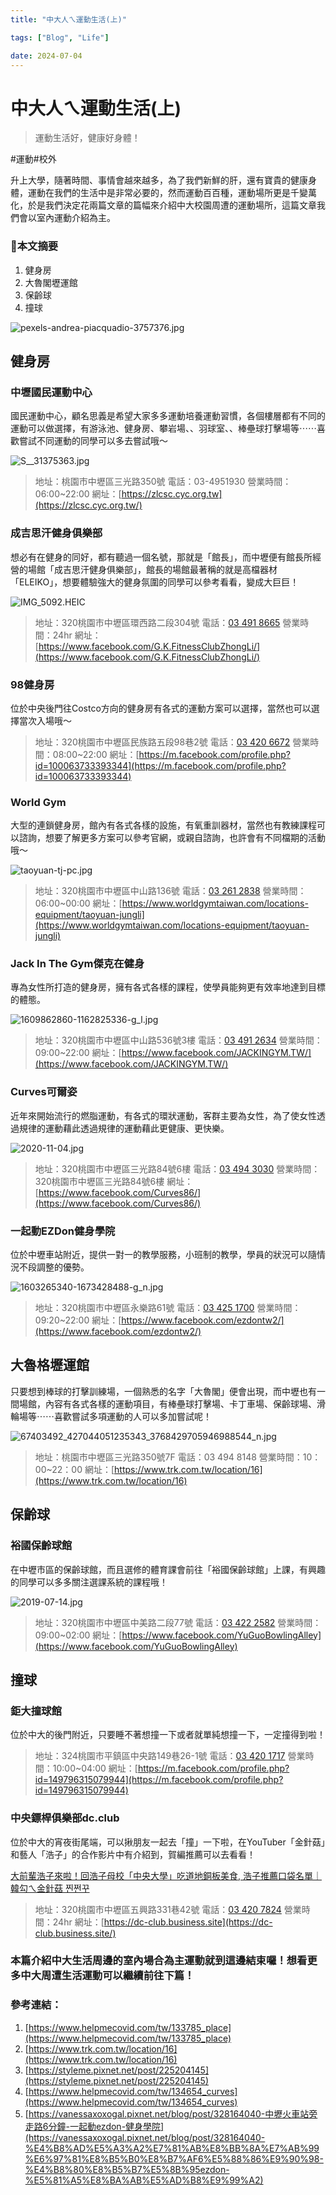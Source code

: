```yaml
---
title: "中大人ㄟ運動生活(上)"

tags: ["Blog", "Life"]

date: 2024-07-04
---
```

# 中大人ㄟ運動生活(上)

> 運動生活好，健康好身體！
> 



#運動#校外

升上大學，隨著時間、事情會越來越多，為了我們新鮮的肝，還有寶貴的健康身體，運動在我們的生活中是非常必要的，然而運動百百種，運動場所更是千變萬化，於是我們決定花兩篇文章的篇幅來介紹中大校園周遭的運動場所，這篇文章我們會以室內運動介紹為主。

### 🏅本文摘要

1. 健身房
2. 大魯閣壢運館
3. 保齡球
4. 撞球

![pexels-andrea-piacquadio-3757376.jpg](https://github.com/NCU-FRESH/2024-blog/blob/main/%E4%B8%AD%E5%A4%A7%E4%BA%BA%E3%84%9F%E9%81%8B%E5%8B%95%E7%94%9F%E6%B4%BB(%E4%B8%8A)/pexels-andrea-piacquadio-3757376.jpg?raw=true)
## 健身房

### 中壢國民運動中心

國民運動中心，顧名思義是希望大家多多運動培養運動習慣，各個樓層都有不同的運動可以做選擇，有游泳池、健身房、攀岩場、、羽球室、、棒壘球打擊場等⋯⋯喜歡嘗試不同運動的同學可以多去嘗試哦～

![S__31375363.jpg](https://github.com/NCU-FRESH/2024-blog/blob/main/%E4%B8%AD%E5%A4%A7%E4%BA%BA%E3%84%9F%E9%81%8B%E5%8B%95%E7%94%9F%E6%B4%BB(%E4%B8%8A)/S__31375363.jpg?raw=true)

> 地址：桃園市中壢區三光路350號
電話：03-4951930
營業時間：06:00~22:00
網址：[https://zlcsc.cyc.org.tw](https://zlcsc.cyc.org.tw/)
> 

### 成吉思汗健身俱樂部

想必有在健身的同好，都有聽過一個名號，那就是「館長」，而中壢便有館長所經營的場館「成吉思汗健身俱樂部」，館長的場館最著稱的就是高檔器材「ELEIKO」，想要體驗強大的健身氛圍的同學可以參考看看，變成大巨巨！

![IMG_5092.HEIC](https://github.com/NCU-FRESH/2024-blog/blob/main/%E4%B8%AD%E5%A4%A7%E4%BA%BA%E3%84%9F%E9%81%8B%E5%8B%95%E7%94%9F%E6%B4%BB(%E4%B8%8A)/%E8%9E%A2%E5%B9%95%E6%93%B7%E5%8F%96%E7%95%AB%E9%9D%A2%202024-07-01%20194408.png?raw=true)

> 地址：320桃園市中壢區環西路二段304號
電話：[03 491 8665](https://www.google.com/search?q=%E6%88%90%E5%90%89%E6%80%9D%E6%B1%97&client=safari&rls=en&ei=6zTNYrInzOv4BpbnosgL&ved=2ahUKEwjQhI3--_L4AhWKZd4KHTW8ALUQvS56BAgEEAE&uact=5&oq=%E6%88%90%E5%90%89%E6%80%9D%E6%B1%97&gs_lcp=Cgdnd3Mtd2l6EAMyCgguEMcBEK8BEEMyCwgAEIAEELEDEIMBMgUIABCABDIECAAQQzIECAAQQzIECC4QQzILCC4QgAQQxwEQrwEyCwguEIAEEMcBEK8BMgUIABCABDIECAAQQzoHCAAQRxCwAzoICAAQgAQQsQM6BQguEIAEOhEILhCABBCxAxCDARDHARCvAToLCC4QgAQQsQMQgwE6CAguEIAEELEDOg4ILhCABBCxAxDHARCvAToHCC4QsQMQQzoFCAAQogRKBAhBGABKBAhGGABQ0gpY7R1ghh9oBXAAeACAAUeIAbAEkgECMTGYAQCgAQGwAQDIAQrAAQE&sclient=gws-wiz&tbs=lf:1,lf_ui:2&tbm=lcl&rflfq=1&num=10&rldimm=3992070051673514973&lqi=CgzmiJDlkInmgJ3msZdI6t7A2vuvgIAIWhIQABgAIgzmiJDlkInmgJ3msZeSAQ5maXRuZXNzX2NlbnRlcpoBI0NoWkRTVWhOTUc5blMwVkpRMEZuU1VSRGVtTjZRa2gzRUFFqgEUEAEqECIM5oiQ5ZCJ5oCd5rGXKEU&sa=X&rlst=f#)
營業時間：24hr
網址：[https://www.facebook.com/G.K.FitnessClubZhongLi/](https://www.facebook.com/G.K.FitnessClubZhongLi/)
> 

### 98健身房

位於中央後門往Costco方向的健身房有各式的運動方案可以選擇，當然也可以選擇當次入場哦～

> 地址：320桃園市中壢區民族路五段98巷2號
電話：[03 420 6672](https://www.google.com/search?client=safari&rls=en&q=98%E5%81%A5%E8%BA%AB%E6%88%BF&ie=UTF-8&oe=UTF-8#)
營業時間：08:00~22:00
網址：[https://m.facebook.com/profile.php?id=100063733393344](https://m.facebook.com/profile.php?id=100063733393344)
> 

### World Gym

大型的連鎖健身房，館內有各式各樣的設施，有氧重訓器材，當然也有教練課程可以諮詢，想要了解更多方案可以參考官網，或親自諮詢，也許會有不同檔期的活動哦～

![taoyuan-tj-pc.jpg](https://github.com/NCU-FRESH/2024-blog/blob/main/%E4%B8%AD%E5%A4%A7%E4%BA%BA%E3%84%9F%E9%81%8B%E5%8B%95%E7%94%9F%E6%B4%BB(%E4%B8%8A)/taoyuan-tj-pc.jpg?raw=true)

> 地址：320桃園市中壢區中山路136號
電話：[03 261 2838](https://www.google.com/search?q=World+Gym+%E4%B8%AD%E5%A3%A2&client=safari&rls=en&ei=vjfNYtqXBdbqwQPMzZuwCA&ved=0ahUKEwja7sD-_fL4AhVWdXAKHczmBoYQ4dUDCA0&uact=5&oq=World+Gym+%E4%B8%AD%E5%A3%A2&gs_lcp=Cgdnd3Mtd2l6EAMyCwguEIAEEMcBEK8BMgUIABCABDIECAAQHjIGCAAQHhAIMggIABAeEA8QBToHCAAQRxCwAzoLCAAQgAQQsQMQgwE6BQgAEKIESgQIQRgASgQIRhgAUHxYuxBg7BFoA3ABeACAAUiIAbUDkgEBOJgBAKABAcgBCsABAQ&sclient=gws-wiz#)
營業時間：06:00~00:00
網址：[https://www.worldgymtaiwan.com/locations-equipment/taoyuan-jungli](https://www.worldgymtaiwan.com/locations-equipment/taoyuan-jungli)
> 

### Jack In The Gym**傑克在健身**

專為女性所打造的健身房，擁有各式各樣的課程，使學員能夠更有效率地達到目標的體態。

![1609862860-1162825336-g_l.jpg](https://github.com/NCU-FRESH/2024-blog/blob/main/%E4%B8%AD%E5%A4%A7%E4%BA%BA%E3%84%9F%E9%81%8B%E5%8B%95%E7%94%9F%E6%B4%BB(%E4%B8%8A)/1609862860-1162825336-g_l.jpg?raw=true)

> 地址：320桃園市中壢區中山路536號3樓
電話：[03 491 2634](https://www.google.com/search?client=safari&rls=en&q=Jack+In+The+Gym&ie=UTF-8&oe=UTF-8#)
營業時間：09:00~22:00
網址：[https://www.facebook.com/JACKINGYM.TW/](https://www.facebook.com/JACKINGYM.TW/)
> 

### Curves**可爾姿**

近年來開始流行的燃脂運動，有各式的環狀運動，客群主要為女性，為了使女性透過規律的運動藉此透過規律的運動藉此更健康、更快樂。

![2020-11-04.jpg](https://github.com/NCU-FRESH/2024-blog/blob/main/%E4%B8%AD%E5%A4%A7%E4%BA%BA%E3%84%9F%E9%81%8B%E5%8B%95%E7%94%9F%E6%B4%BB(%E4%B8%8A)/2020-11-04.jpg?raw=true)

> 地址：320桃園市中壢區三光路84號6樓
電話：[03 494 3030](https://www.google.com/search?client=safari&rls=en&q=Curves&ie=UTF-8&oe=UTF-8&tbs=lf:1,lf_ui:4&tbm=lcl&rflfq=1&num=10&rldimm=11193755171217053349&lqi=CgZDdXJ2ZXMiA4gBAUjyhoi7jquAgAhaEhAAGAAiBmN1cnZlcyoECAIQAJIBA2d5baoBDhABKgoiBmN1cnZlcyhF&ved=2ahUKEwjIqLi5_vL4AhWHNd4KHYdtCD0QvS56BAgEEAE&sa=X&rlst=f#)
營業時間：320桃園市中壢區三光路84號6樓
網址：[https://www.facebook.com/Curves86/](https://www.facebook.com/Curves86/)
> 

### 一起動**EZDon健身學院**

位於中壢車站附近，提供一對一的教學服務，小班制的教學，學員的狀況可以隨情況不段調整的優勢。

![1603265340-1673428488-g_n.jpg](https://github.com/NCU-FRESH/2024-blog/blob/main/%E4%B8%AD%E5%A4%A7%E4%BA%BA%E3%84%9F%E9%81%8B%E5%8B%95%E7%94%9F%E6%B4%BB(%E4%B8%8A)/1603265340-1673428488-g_n.jpg?raw=true)

> 地址：320桃園市中壢區永樂路61號
電話：[03 425 1700](https://www.google.com/search?client=safari&rls=en&q=%E4%B8%80%E8%B5%B7%E5%8B%95&ie=UTF-8&oe=UTF-8&tbs=lf:1,lf_ui:4&tbm=lcl&rflfq=1&num=10&rldimm=12415852305884441231&lqi=CgnkuIDotbfli5UiA4gBAVoQIgrkuIAg6LW35YuVKgIIApIBA2d5baoBEhABKg4iCuS4gCDotbfli5UoRQ&ved=2ahUKEwj98sqG__L4AhUP8WEKHU7kCHEQvS56BAgGEAE&sa=X&rlst=f#)
營業時間：09:20~22:00
網址：[https://www.facebook.com/ezdontw2/](https://www.facebook.com/ezdontw2/)
> 

## 大魯格壢運館

只要想到棒球的打擊訓練場，一個熟悉的名字「大魯閣」便會出現，而中壢也有一間場館，內容有各式各樣的運動項目，有棒壘球打擊場、卡丁車場、保齡球場、滑輪場等⋯⋯喜歡嘗試多項運動的人可以多加嘗試呢！

![67403492_427044051235343_3768429705946988544_n.jpg](https://github.com/NCU-FRESH/2024-blog/blob/main/%E4%B8%AD%E5%A4%A7%E4%BA%BA%E3%84%9F%E9%81%8B%E5%8B%95%E7%94%9F%E6%B4%BB(%E4%B8%8A)/67403492_427044051235343_3768429705946988544_n.jpg?raw=true)

> 地址：桃園市中壢區三光路350號7F
電話：03 494 8148
營業時間：10：00~22：00
網址：[https://www.trk.com.tw/location/16](https://www.trk.com.tw/location/16)
> 

## 保齡球

### **裕國保齡球館**

在中壢市區的保齡球館，而且選修的體育課會前往「裕國保齡球館」上課，有興趣的同學可以多多關注選課系統的課程哦！

![2019-07-14.jpg](https://github.com/NCU-FRESH/2024-blog/blob/main/%E4%B8%AD%E5%A4%A7%E4%BA%BA%E3%84%9F%E9%81%8B%E5%8B%95%E7%94%9F%E6%B4%BB(%E4%B8%8A)/2019-07-14.jpg?raw=true)

> 地址：320桃園市中壢區中美路二段77號
電話：[03 422 2582](https://www.google.com/search?q=%E4%BF%9D%E9%BD%A1%E7%90%83&client=safari&ei=cy7NYo-1GdGooATd_Zz4DA&ved=2ahUKEwizxqen9_L4AhXXZt4KHavgDc0QvS56BAgEEAE&uact=5&oq=%E4%BF%9D%E9%BD%A1%E7%90%83&gs_lcp=Cgdnd3Mtd2l6EAMyBAgAEEMyCggAELEDEIMBEEMyBQgAEIAEMgUIABCABDIFCAAQgAQyBQgAEIAEMgUIABCABDIFCAAQgAQyCwgAEIAEELEDEIMBMgUIABCABDoHCAAQHhCwAzoICAAQgAQQsQM6BQguEIAEOhEILhCABBCxAxCDARDHARDRAzoLCC4QgAQQsQMQ1AI6DgguEIAEELEDEMcBENEDOgUIABCiBEoECEEYAUoECEYYAFC6ElibJGDHJWgFcAB4AIABNYgB4QOSAQIxMZgBAKABAbABAMgBAcABAQ&sclient=gws-wiz&tbs=lf:1,lf_ui:2&tbm=lcl&rflfq=1&num=10&rldimm=10196649365198426509&lqi=Cgnkv53pvaHnkINI0rnO2fqVgIAIWg8QABgAIgnkv53pvaHnkIOSAQ1ib3dsaW5nX2FsbGV5mgEjQ2haRFNVaE5NRzluUzBWSlEwRm5TVU5aT0ZsMlZrOTNFQUWqAREQASoNIgnkv53pvaHnkIMoRQ&sa=X&rlst=f#)
營業時間：09:00~02:00
網址：[https://www.facebook.com/YuGuoBowlingAlley](https://www.facebook.com/YuGuoBowlingAlley)
> 

## 撞球

### 鉅大撞球館

位於中大的後門附近，只要睡不著想撞一下或者就單純想撞一下，一定撞得到啦！

> 地址：324桃園市平鎮區中央路149巷26-1號
電話：[03 420 1717](https://www.google.com/search?client=safari&rls=en&q=%E5%B7%A8%E5%A4%A7%E6%92%9E%E7%90%83&ie=UTF-8&oe=UTF-8#)
營業時間：10:00~04:00
網址：[https://m.facebook.com/profile.php?id=149796315079944](https://m.facebook.com/profile.php?id=149796315079944)
> 

### **中央鏢桿俱樂部dc.club**

位於中大的宵夜街尾端，可以揪朋友一起去「撞」一下啦，在YouTuber「金針菇」和藝人「浩子」的合作影片中有介紹到，賀編推薦可以去看看！

[大前輩浩子來啦！回浩子母校「中央大學」吃道地銅板美食, 浩子推薦口袋名單｜韓勾ㄟ金針菇 찐쩐꾸](https://www.youtube.com/watch?v=cy8jO-uMav8)

> 地址：320桃園市中壢區五興路331巷42號
電話：[03 420 7824](https://www.google.com/search?q=%E4%B8%AD%E5%A4%AE%E9%8F%A2%E6%A1%BF%E4%BF%B1%E6%A8%82%E9%83%A8dc.club&client=safari&source=hp&ei=cS7NYrKrDIGA-Aac1pbQBw&iflsig=AJiK0e8AAAAAYs08gd3EN1bytDucVBg84r0Gt2e-FSRS&ved=0ahUKEwjyp5uP9fL4AhUBAN4KHRyrBXoQ4dUDCAw&uact=5&oq=%E4%B8%AD%E5%A4%AE%E9%8F%A2%E6%A1%BF%E4%BF%B1%E6%A8%82%E9%83%A8dc.club&gs_lcp=Cgdnd3Mtd2l6EAMyBAgAEB5QrwJYrwJg9QVoAXAAeACAATGIATGSAQExmAEAoAECoAEBsAEA&sclient=gws-wiz#)
營業時間：24hr
網址：[https://dc-club.business.site](https://dc-club.business.site/)
> 

### 本篇介紹中大生活周邊的室內場合為主運動就到這邊結束囉！想看更多中大周遭生活運動可以繼續前往下篇！

### 參考連結：

1. [https://www.helpmecovid.com/tw/133785_place](https://www.helpmecovid.com/tw/133785_place)
2. [https://www.trk.com.tw/location/16](https://www.trk.com.tw/location/16)
3. [https://styleme.pixnet.net/post/225204145](https://styleme.pixnet.net/post/225204145)
4. [https://www.helpmecovid.com/tw/134654_curves](https://www.helpmecovid.com/tw/134654_curves)
5. [https://vanessaxoxogal.pixnet.net/blog/post/328164040-中壢火車站旁走路6分鐘-一起動ezdon-健身學院](https://vanessaxoxogal.pixnet.net/blog/post/328164040-%E4%B8%AD%E5%A3%A2%E7%81%AB%E8%BB%8A%E7%AB%99%E6%97%81%E8%B5%B0%E8%B7%AF6%E5%88%86%E9%90%98-%E4%B8%80%E8%B5%B7%E5%8B%95ezdon-%E5%81%A5%E8%BA%AB%E5%AD%B8%E9%99%A2)

